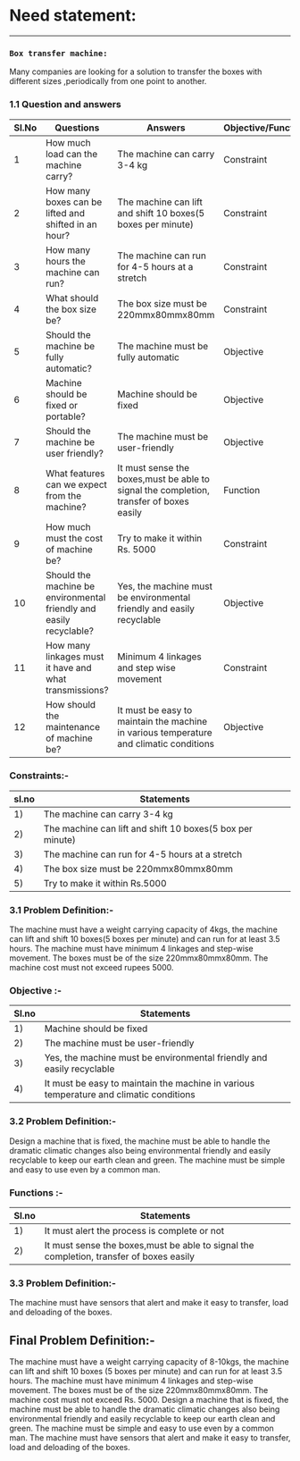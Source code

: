 # **Need statement:**

***

### **`Box transfer machine:`**
Many companies are looking for a solution to transfer the boxes with different sizes ,periodically from one point to another.

### 1.1 Question and answers
|Sl.No|Questions|Answers|Objective/Function/Constraint|
|-----|---------|-------|-----------------------------|
|1|How much load can the machine carry?|The machine can carry 3-4 kg|Constraint|
|2|How many boxes can be lifted and shifted in an hour?|The machine can lift and shift 10 boxes(5 boxes per minute)|Constraint|
|3|How many hours the machine can run?|The machine can run for 4-5 hours at a stretch|Constraint|
|4|What should the box size be?|The box size must be 220mmx80mmx80mm|Constraint|
|5|Should the machine be fully automatic?|The machine must be fully automatic|Objective|
|6| Machine should be fixed or portable?|Machine should be fixed|Objective|
|7|Should the machine be user friendly?|The machine must be user-friendly|Objective|
|8|What features can we expect from the machine?|It must sense the boxes,must be able to signal the completion, transfer of boxes easily|Function|
|9|How much must the cost of machine be?|Try to make it within Rs. 5000|Constraint|
|10|Should the machine be environmental friendly and easily recyclable?|Yes, the machine must be environmental friendly and easily recyclable|Objective|
|11| How many linkages must it have and what transmissions?|Minimum 4 linkages and step wise movement|Constraint|
|12|How should the maintenance of machine be?|It must be easy to maintain the machine in various temperature and climatic conditions|Objective|

### Constraints:-
|sl.no|Statements|
|-----|----------|
|1)|The machine can carry 3-4 kg|
|2)|The machine can lift and shift 10 boxes(5 box per minute)|
|3)|The machine can run for 4-5 hours at a stretch|
|4)|The box size must be 220mmx80mmx80mm|
|5)|Try to make it within Rs.5000|

### 3.1 Problem Definition:-
The machine must have a weight carrying capacity of 4kgs, the machine can lift and shift 10 boxes(5 boxes per minute) and can run for at least 3.5 hours. The machine must have minimum 4 linkages and step-wise movement. The boxes must be of the size 220mmx80mmx80mm. The machine cost must not exceed rupees 5000.

### Objective :-
|Sl.no|Statements|
|-----|----------|
|1)|Machine should be fixed|
|2)|The machine must be user-friendly|
|3)|Yes, the machine must be environmental friendly and easily recyclable|
|4)|It must be easy to maintain the machine in various temperature and climatic conditions|

### 3.2 Problem Definition:-
Design a machine that is fixed, the machine must be able to handle the dramatic climatic changes also being environmental friendly and easily recyclable to keep our earth clean and green. The machine must be simple and easy to use even by a common man.

### Functions :-
|Sl.no|Statements|
|-----|----------|
|1)|It must alert the process is complete or not|
|2)|It must sense the boxes,must be able to signal the completion, transfer of boxes easily|                                      

### 3.3 Problem Definition:-
The machine must have sensors that alert and make it easy to transfer, load and deloading of the boxes.

## Final Problem Definition:-
The machine must have a weight carrying capacity of 8-10kgs, the machine can lift and shift 10 boxes (5 boxes per minute) and can run for at least 3.5 hours. The machine must have minimum 4 linkages and step-wise movement. The boxes must be of the size 220mmx80mmx80mm. The machine cost must not exceed Rs. 5000.
Design a machine that is fixed, the machine must be able to handle the dramatic climatic changes also being environmental friendly and easily recyclable to keep our earth clean and green. The machine must be simple and easy to use even by a common man. The machine must have sensors that alert and make it easy to transfer, load and deloading of the boxes.






